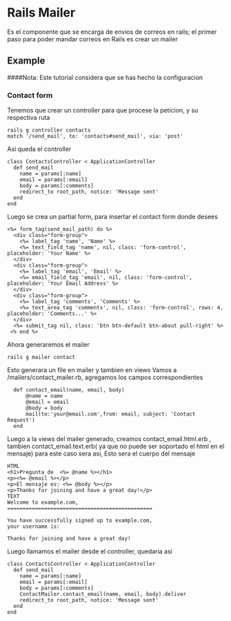 # Rails Mailer
Es el componente que se encarga de envios de correos en rails; el primer paso para poder mandar correos en Rails es crear un mailer
## Example
####Nota: Este tutorial considera que se has hecho la configuracion
### Contact form
Tenemos que crear un controller para que procese la peticion, y su respectiva ruta
```
rails g controller contacts
match '/send_mail', to: 'contacts#send_mail', via: 'post'
```
Asi queda el controller
```
class ContactsController < ApplicationController
  def send_mail
    name = params[:name]
    email = params[:email]
    body = params[:comments]
    redirect_to root_path, notice: 'Message sent'
  end
end
```
Luego se crea un partial form, para insertar el contact form donde desees
```
<%= form_tag(send_mail_path) do %>
  <div class="form-group">
    <%= label_tag 'name', 'Name' %>
    <%= text_field_tag 'name', nil, class: 'form-control', placeholder: 'Your Name' %>
  </div>
  <div class="form-group">
    <%= label_tag 'email', 'Email' %>
    <%= email_field_tag 'email', nil, class: 'form-control', placeholder: 'Your Email Address' %>
  </div>
  <div class="form-group">
    <%= label_tag 'comments', 'Comments' %>
    <%= text_area_tag 'comments', nil, class: 'form-control', rows: 4, placeholder: 'Comments...' %>
  </div>
  <%= submit_tag nil, class: 'btn btn-default btn-about pull-right' %>
 <% end %>

```
Ahora generaremos el mailer
```
rails g mailer contact
```
Esto generara un file en mailer y tambien en views
Vamos a /mailers/contact_mailer.rb, agregamos los campos correspondientes
```
  def contact_email(name, email, body)
      @name = name
      @email = email
      @body = body
      mail(to:'your@email.com',from: email, subject: 'Contact Request')
  end
```
Luego a la views del mailer generado, creamos  contact_email.html.erb , tambien contact_email.text.erb( ya que no puede ser soportado el html en el mensaje) para este caso sera asi, Esto sera el cuerpo del mensaje 
```
HTML
<h1>Pregunta de  <%= @name %></h1>
<p><%= @email %></p>
<p>El mensaje es: <%= @body %></p>
<p>Thanks for joining and have a great day!</p>
TEXT
Welcome to example.com,
===============================================

You have successfully signed up to example.com,
your username is: 

Thanks for joining and have a great day!
```
Luego llamamos el mailer desde el controller, quedaria asi
```
class ContactsController < ApplicationController
  def send_mail
    name = params[:name]
    email = params[:email]
    body = params[:comments]
    ContactMailer.contact_email(name, email, body).deliver
    redirect_to root_path, notice: 'Message sent'
  end
end

```